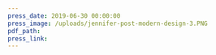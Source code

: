 ```yaml
---
press_date: 2019-06-30 00:00:00
press_image: /uploads/jennifer-post-modern-design-3.PNG
pdf_path:
press_link:
---
```

